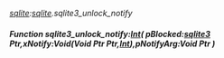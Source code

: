 _[sqlite](../../modules/sqlite/sqlite-module.md):[sqlite](../../modules/sqlite/sqlite-module.md).sqlite3\_unlock\_notify_
##### Function sqlite3\_unlock\_notify:[Int](../../modules/wonkey/wonkey-types-int.md)( pBlocked:[sqlite3](../../modules/sqlite/sqlite-sqlite3.md) Ptr,xNotify:Void(Void Ptr Ptr,[Int](../../modules/wonkey/wonkey-types-int.md)),pNotifyArg:Void Ptr )
